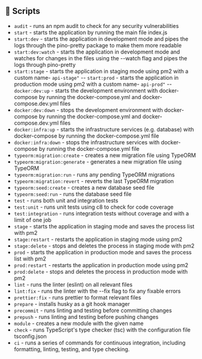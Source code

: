 
## 📜 Scripts

- `audit` - runs an npm audit to check for any security vulnerabilities
- `start` - starts the application by running the main file index.js
- `start:dev` - starts the application in development mode and pipes the logs through the pino-pretty package to make them more readable
- `start:dev:watch` - starts the application in development mode and watches for changes in the files using the --watch flag and pipes the logs through pino-pretty
- `start:stage` - starts the application in staging mode using pm2 with a custom name- `api-stage"` -- `start:prod` - starts the application in production mode using pm2 with a custom name- `api-prod"` -- `docker:dev:up` - starts the development environment with docker-compose by running the docker-compose.yml and docker-compose.dev.yml files
- `docker:dev:down` - stops the development environment with docker-compose by running the docker-compose.yml and docker-compose.dev.yml files
- `docker:infra:up` - starts the infrastructure services (e.g. database) with docker-compose by running the docker-compose.yml file
- `docker:infra:down` - stops the infrastructure services with docker-compose by running the docker-compose.yml file
- `typeorm:migration:create` - creates a new migration file using TypeORM
- `typeorm:migration:generate` - generates a new migration file using TypeORM
- `typeorm:migration:run` - runs any pending TypeORM migrations
- `typeorm:migration:revert` - reverts the last TypeORM migration
- `typeorm:seed:create` - creates a new database seed file
- `typeorm:seed:run` - runs the database seed file
- `test` - runs both unit and integration tests
- `test:unit` - runs unit tests using c8 to check for code coverage
- `test:integration` - runs integration tests without coverage and with a limit of one job
- `stage` - starts the application in staging mode and saves the process list with pm2
- `stage:restart` - restarts the application in staging mode using pm2
- `stage:delete` - stops and deletes the process in staging mode with pm2
- `prod` - starts the application in production mode and saves the process list with pm2
- `prod:restart` - restarts the application in production mode using pm2
- `prod:delete` - stops and deletes the process in production mode with pm2
- `lint` - runs the linter (eslint) on all relevant files
- `lint:fix` - runs the linter with the --fix flag to fix any fixable errors
- `prettier:fix` - runs prettier to format relevant files
- `prepare` - installs husky as a git hook manager
- `precommit` - runs linting and testing before committing changes
- `prepush` - runs linting and testing before pushing changes
- `module` - creates a new module with the given name
- `check` - runs TypeScript's type checker (tsc) with the configuration file tsconfig.json
- `ci` - runs a series of commands for continuous integration, including formatting, linting, testing, and type checking.
